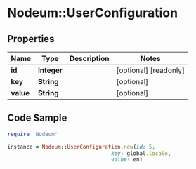 # Nodeum::UserConfiguration

## Properties

Name | Type | Description | Notes
------------ | ------------- | ------------- | -------------
**id** | **Integer** |  | [optional] [readonly] 
**key** | **String** |  | [optional] 
**value** | **String** |  | [optional] 

## Code Sample

```ruby
require 'Nodeum'

instance = Nodeum::UserConfiguration.new(id: 5,
                                 key: global.locale,
                                 value: en)
```


